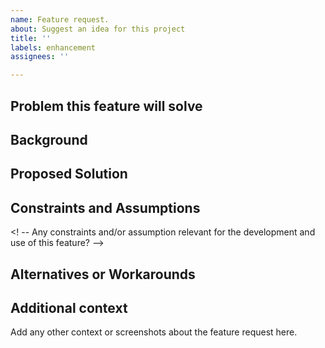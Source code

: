 ```yaml
---
name: Feature request.
about: Suggest an idea for this project
title: ''
labels: enhancement
assignees: ''

---
```


## Problem this feature will solve
<!-- A clear and concise description of what the problem is. Ex. I'm always frustrated when [...] -->

## Background
<!-- Provide any additional background for the feature. I.e.: user scenarios, business value, etc... -->

## Proposed Solution
<!-- A clear and concise description of what you want to happen. -->

## Constraints and Assumptions
<! -- Any constraints and/or assumption relevant for the development and use of this feature? -->

## Alternatives or Workarounds
<!-- A concise description of any alternative solutions or features you've considered or used. -->

## Additional context
Add any other context or screenshots about the feature request here.
